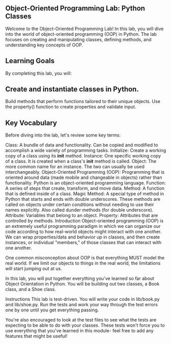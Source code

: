 ## Object-Oriented Programming Lab: Python Classes
Welcome to the Object-Oriented Programming Lab! In this lab, you will dive into the world of object-oriented programming (OOP) in Python. The lab focuses on creating and manipulating classes, defining methods, and understanding key concepts of OOP.

## Learning Goals
By completing this lab, you will:

## Create and instantiate classes in Python.
Build methods that perform functions tailored to their unique objects.
Use the property() function to create properties and validate input.
## Key Vocabulary
Before diving into the lab, let's review some key terms:

Class: A bundle of data and functionality. Can be copied and modified to accomplish a wide variety of programming tasks.
Initialize: Create a working copy of a class using its __init__ method.
Instance: One specific working copy of a class. It is created when a class's __init__ method is called.
Object: The more common name for an instance. The two can usually be used interchangeably.
Object-Oriented Programming (OOP): Programming that is oriented around data (made mobile and changeable in objects) rather than functionality. Python is an object-oriented programming language.
Function: A series of steps that create, transform, and move data.
Method: A function that is defined inside of a class.
Magic Method: A special type of method in Python that starts and ends with double underscores. These methods are called on objects under certain conditions without needing to use their names explicitly. Also called dunder methods (for double underscore).
Attribute: Variables that belong to an object.
Property: Attributes that are controlled by methods.
Introduction
Object-oriented programming (OOP) is an extremely useful programming paradigm in which we can organize our code according to how real-world objects might interact with one another. We can wrap properties/data and behavior up in classes, and then create instances, or individual "members," of those classes that can interact with one another.

One common misconception about OOP is that everything MUST model the real world. If we limit our objects to things in the real world, the limitations will start jumping out at us.

In this lab, you will put together everything you've learned so far about Object Orientation in Python. You will be building out two classes, a Book class, and a Shoe class.

Instructions
This lab is test-driven. You will write your code in lib/book.py and lib/shoe.py. Run the tests and work your way through the test errors one by one until you get everything passing.

You're also encouraged to look at the test files to see what the tests are expecting to be able to do with your classes. These tests won't force you to use everything that you've learned in this module- feel free to add any features that might be useful!

